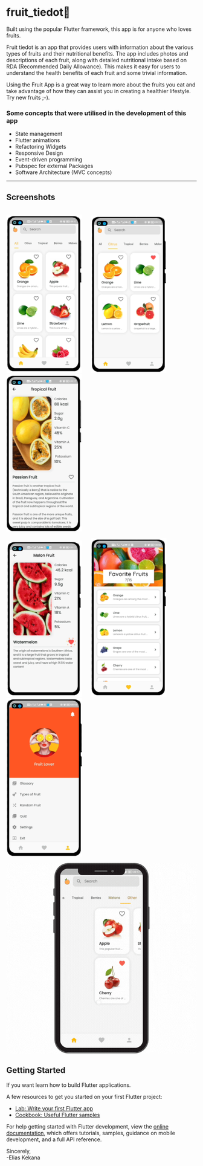 # fruit_tiedot🍊

Built using the popular Flutter framework, this app is for anyone who loves fruits.

Fruit tiedot is an app that provides users with information about the various types of fruits and their nutritional benefits. The app includes photos and descriptions of each fruit, along with detailed nutritional intake based on RDA (Recommended Daily Allowance). This makes it easy for users to understand the health benefits of each fruit and some trivial information.

Using the Fruit App is a great way to learn more about the fruits you eat and take advantage of how they can assist you in creating a healthier lifestyle. Try new fruits ;-).

### Some concepts that were utilised in the development of this app
- State management
- Flutter animations
- Refactoring Widgets
- Responsive Design
- Event-driven programming
- Pubspec for external Packages
- Software Architecture (MVC concepts)

*****
## Screenshots
\
<img src="./readmefiles/home_screen.png" alt="Home screen" width="200px" title="Cloud boy">&nbsp;&nbsp;&nbsp;&nbsp;&nbsp;&nbsp;<img src="./readmefiles/home_screen_tab_citrus.png" alt="Home screen" width="200px" title="Cloud boy">&nbsp;&nbsp;&nbsp;&nbsp;&nbsp;&nbsp;<img src="./readmefiles/fruit_detail_screen.png" alt="Home screen" width="200px" title="Cloud boy">

<img src="./readmefiles/fruit_detail_screen_2.png" alt="Home screen" width="200px" title="Cloud boy">&nbsp;&nbsp;&nbsp;&nbsp;&nbsp;&nbsp;<img src="./readmefiles/favorite_screen.png" alt="Home screen" width="200px" title="Cloud boy">&nbsp;&nbsp;&nbsp;&nbsp;&nbsp;&nbsp;<img src="./readmefiles/profile_screen.png" alt="Home screen" width="200px" title="Cloud boy">


<img src="./readmefiles/myapp.gif" width="650px">

## Getting Started

If you want learn how to build Flutter applications.

A few resources to get you started on your first Flutter project:

- [Lab: Write your first Flutter app](https://docs.flutter.dev/get-started/codelab)
- [Cookbook: Useful Flutter samples](https://docs.flutter.dev/cookbook)

For help getting started with Flutter development, view the
[online documentation](https://docs.flutter.dev/), which offers tutorials,
samples, guidance on mobile development, and a full API reference.

Sincerely,\
-Elias Kekana
